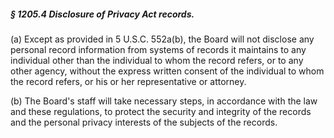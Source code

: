 ##### § 1205.4 Disclosure of Privacy Act records. #####

(a) Except as provided in 5 U.S.C. 552a(b), the Board will not disclose any personal record information from systems of records it maintains to any individual other than the individual to whom the record refers, or to any other agency, without the express written consent of the individual to whom the record refers, or his or her representative or attorney.

(b) The Board's staff will take necessary steps, in accordance with the law and these regulations, to protect the security and integrity of the records and the personal privacy interests of the subjects of the records.